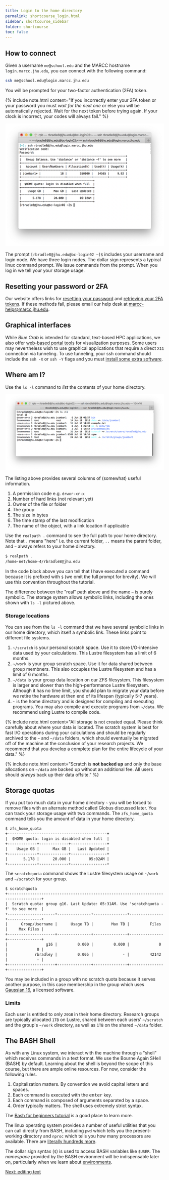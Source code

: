 ```yaml
---
title: Login to the home directory
permalink: shortcourse_login.html
sidebar: shortcourse_sidebar
folder: shortcourse
toc: false
---
```


## How to connect

Given a username `me@school.edu` and the MARCC hostname `login.marcc.jhu.edu`, you can connect with the following command:

~~~ bash
ssh me@school.edu@login.marcc.jhu.edu
~~~

You will be prompted for your two-factor authentication (2FA) token.

{% include note.html content="If you incorrectly enter your 2FA token or your password you must *wait for the next one* or else you will be automatically rejected. Wait for the next token before trying again. If your clock is incorrect, your codes will always fail." %}


![logging in for the first time](figs/snap-connect-1.png)

The prompt `[rbradle8@jhu.edu@bc-login02 ~]$` includes your username and login node. We have three login nodes. The dollar sign represents a typical linux command prompt. We issue commands from the prompt. When you log in we tell your your storage usage.

## Resetting your password or 2FA

Our website offers links for [resetting your password](https://password.marcc.jhu.edu/?action=sendtoken) and [retrieving your 2FA tokens](https://password.marcc.jhu.edu/?action=qrretrieve). If these methods fail, please email our help desk at [marcc-help@marcc.jhu.edu](mailto:marcc-help).

## Graphical interfaces

While *Blue Crab* is intended for standard, text-based HPC applications, we also offer [web-based portal tools](https://www.marcc.jhu.edu/getting-started/interactive-development/) for visualization purposes. Some users may nevertheless wish to use graphical applications that require a direct `X11` connection via tunneling. To use tunneling, your ssh command should include the `ssh -X` or `ssh -Y` flags and you must [install some extra software](shortcourse_prereq.html#tunneling-windows).

## Where am I?

Use the `ls -l` command to *list* the contents of your home directory.

![listing the contents of our home directory](figs/snap-connect-2.png)

The listing above provides several columns of (somewhat) useful information. 

1. A permission code e.g. `drwxr-xr-x`
2. Number of hard links (not relevant yet)
3. Owner of the file or folder
4. The group
5. The size in bytes
6. The time stamp of the last modification
7. The name of the object, with a link location if applicable

Use the `realpath .` command to see the full path to your home directory. Note that `.` means "here" i.e. the current folder, `..` means the parent folder, and `~` always refers to your home directory.

~~~ bash
$ realpath .
/home-net/home-4/rbradle8@jhu.edu
~~~

In the code block above you can tell that I have executed a command because it is prefixed with `$` (we omit the full prompt for brevity). We will use this convention throughout the tutorial.

The difference between the "real" path above and the name `~` is purely symbolic. The storage system allows symbolic links, including the ones shown with `ls -l` pictured above.

### Storage locations

You can see from the `ls -l` command that we have several symbolic links in our home directory, which itself a symbolic link. These links point to different file systems.

1. `~/scratch` is your personal scratch space. Use it to store I/O-intensive data used by your calculations. This Lustre filesystem has a limit of 6 months.
2. `~/work` is your group scratch space. Use it for data shared between group membners. This also occupies the Lustre filesystem and has a limit of 6 months.
3. `~/data` is your group data location on our ZFS filesystem. This filesystem is larger and slower than the high-performance Lustre filesystem. Although it has no time limit, you should plan to migrate your data before we retire the hardware at then end of its lifespan (typically 5-7 years).
4. `~` is the home directory and is designed for compiling and executing programs. You may also compile and execute programs from `~/data`. We recommend using Lustre to compile code.

{% include note.html content="All storage is not created equal. Please think carefully about where your data is located. The scratch system is best for fast I/O operations during your calculations and should be regularly archived to the `~` and `~/data` folders, which should eventually be migrated off of the machine at the conclusion of your research projects. We recommend that you develop a complete plan for the entire lifecycle of your data." %}

{% include note.html content="Scratch is **not backed up** and only the base allocations on `~/data` are backed up without an additional fee. All users should *always* back up their data offsite." %}

## Storage quotas

If you put too much data in your home directory `~` you will be forced to remove files with an alternate method called Globus discussed later. You can track your storage usage with two commands. The `zfs_home_quota` command tells you the amount of data in your home directory.

~~~
$ zfs_home_quota 
+--------------------------------------------+
|  $HOME quota: login is disabled when full  |
+-------------+-------------+----------------+
|    Usage GB |      Max GB |   Last Updated |
+-------------+-------------+----------------+
|       5.178 |      20.000 |        05:02AM |
+-------------+-------------+----------------+
~~~

The `scratchquota` command shows the Lustre filesystem usage on `~/work` and `~/scratch` for your group.

~~~
$ scratchquota
+-------------------------------------------------------------------------------------+
|  Scratch quota: group g16. Last Update: 05:31AM. Use 'scratchquota -f' to see more  |
+---------------------+---------------+---------------+---------------+---------------+
|      Group/Username |      Usage TB |        Max TB |         Files |     Max Files |
+---------------------+---------------+---------------+---------------+---------------+
|                 g16 |         0.000 |         0.000 |             0 |             0 |
|            rbradley |         0.005 |             - |         42142 |             - |
+---------------------+---------------+---------------+---------------+---------------+
~~~

You may be included in a group with no scratch quota because it serves another purpose, in this case membership in the group which uses [Gaussian 16](https://gaussian.com/gaussian16/), a licensed software.

### Limits

Each user is entitled to only `20GB` in their home directory. Research groups are typically allocated `1TB` on Lustre, shared between each users' `~/scratch` and the group's `~/work` directory, as well as `1TB` on the shared `~/data` folder. 

## The BASH Shell

As with any Linux system, we interact with the machine through a "shell" which receives commands in a text format. We use the Bourne Again SHell (BASH) by default. Learning about the shell is beyond the scope of this course, but there are ample online resources. For now, consider the following rules.

1. Capitalization matters. By convention we avoid capital letters and spaces.
2. Each command is executed with the <kbd>enter</kbd> key. 
3. Each command is composed of arguments separated by a space. 
4. Order typically matters. The shell uses extremely strict syntax.

The [Bash for beginners tutorial](https://www.tldp.org/LDP/Bash-Beginners-Guide/html/) is a good place to learn more.

The linux operating system provides a number of useful utilities that you can call directly from BASH, including `pwd` which tells you the present-working directory and `nproc` which tells you how many processors are available. There are [literally hundreds more](https://dev.to/awwsmm/101-bash-commands-and-tips-for-beginners-to-experts-30je).

The dollar sign syntax (`$`) is used to access BASH variables like `$USER`. The *namespace* provided by the BASH environment will be indispensable later on, particularly when we learn about [environments](shortcourse_modules.html).

<a class="btn btn-primary" href="shortcourse_text.html">Next: editing text</a>
